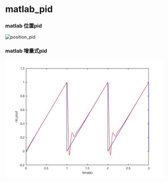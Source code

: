 # matlab_pid

### matlab 位置pid

![position_pid](position_pid.jpg)

### matlab 增量式pid

![add_pid](add_pid.jpg)

